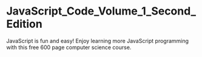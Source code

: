 # JavaScript_Code_Volume_1_Second_Edition
JavaScript is fun and easy! Enjoy learning more JavaScript programming with this free 600 page computer science course.
